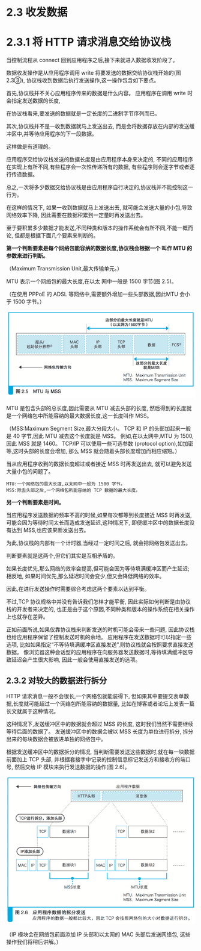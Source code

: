 # 2.3 收发数据

# 2.3.1 将 HTTP 请求消息交给协议栈

当控制流程从 connect 回到应用程序之后,接下来就进入数据收发阶段了。

数据收发操作是从应用程序调用 write 将要发送的数据交给协议栈开始的(图 2.3③),
协议栈收到数据后执行发送操作,这一操作包含如下要点。

首先,协议栈并不关心应用程序传来的数据是什么内容。
应用程序在调用 write 时会指定发送数据的长度,

在协议栈看来,要发送的数据就是一定长度的二进制字节序列而已。

其次,协议栈并不是一收到数据就马上发送出去,
而是会将数据存放在内部的发送缓冲区中,并等待应用程序的下一段数据。

这样做是有道理的。

应用程序交给协议栈发送的数据长度是由应用程序本身来决定的,
不同的应用程序在实现上有所不同,有些程序会一次性传递所有的数据,
有些程序则会逐字节或者逐行传递数据。

总之,一次将多少数据交给协议栈是由应用程序自行决定的,协议栈并不能控制这一行为。

在这样的情况下, 如果一收到数据就马上发送出去,
就可能会发送大量的小包,导致网络效率下降,
因此需要在数据积累到一定量时再发送出去。

至于要积累多少数据才能发送,不同种类和版本的操作系统会有所不同,不能一概而论,
但都是根据下面几个要素来判断的。

**第一个判断要素是每个网络包能容纳的数据长度,协议栈会根据一个 叫作 MTU 的参数来进行判断。**

（Maximum Transmission Unit,最大传输单元。）

MTU 表示一个网络包的最大长度,在以太 网中一般是 1500 字节(图 2.5)。

（在使用 PPPoE 的 ADSL 等网络中,需要额外增加一些头部数据,因此MTU 会小于 1500 字节。）

![图 2.5 MTU 与 MSS](images/2.5.png)

MTU 是包含头部的总长度,因此需要从 MTU 减去头部的长度,
然后得到的长度就是一个网络包中所能容纳的最大数据长度,这一长度叫作 MSS。

（MSS:Maximum Segment Size,最大分段大小。 
TCP 和 IP 的头部加起来一般是 40 字节,因此 MTU 减去这个长度就是 MSS。
例如,在以太网中,MTU 为 1500,因此 MSS 就是 1460。
TCP/IP 可以使用一些可选参数 (protocol option),如加密等,这时头部的长度会增加,
那么 MSS 就会随着头部长度增加而相应缩短。）

当从应用程序收到的数据长度超过或者接近 MSS 时再发送出去,
就可以避免发送大量小包的问题了。

    MTU:一个网络包的最大长度,以太网中一般为 1500 字节。 
    MSS:除去头部之后,一个网络包所能容纳的 TCP 数据的最大长度。


**另一个判断要素是时间。**

当应用程序发送数据的频率不高的时候,如果每次都等到长度接近 MSS 时再发送,
可能会因为等待时间太长而造成发送延迟,这种情况下,
即便缓冲区中的数据长度没有达到 MSS,也应该果断发送出去。

为此,协议栈的内部有一个计时器,当经过一定时间之后, 就会把网络包发送出去。

判断要素就是这两个,但它们其实是互相矛盾的。

如果长度优先,那么网络的效率会提高,但可能会因为等待填满缓冲区而产生延迟;
相反地, 如果时间优先,那么延迟时间会变少,但又会降低网络的效率。

因此,在进行发送操作时需要综合考虑这两个要素以达到平衡。

不过,TCP 协议规格中并没有告诉我们怎样才能平衡,
因此实际如何判断是由协议栈的开发者来决定的,
也正是由于这个原因,不同种类和版本的操作系统在相关操作上也就存在差异。

正如前面所说,如果仅靠协议栈来判断发送的时机可能会带来一些问题,
因此协议栈也给应用程序保留了控制发送时机的余地。
应用程序在发送数据时可以指定一些选项,
比如如果指定“不等待填满缓冲区直接发送”,则协议栈就会按照要求直接发送数据。
像浏览器这种会话型的应用程序在向服务器发送数据时,等待填满缓冲区导致延迟会产生很大影响,
因此一般会使用直接发送的选项。

## 2.3.2 对较大的数据进行拆分

HTTP 请求消息一般不会很长,一个网络包就能装得下,
但如果其中要提交表单数据,长度就可能超过一个网络包所能容纳的数据量,
比如在博客或者论坛上发表一篇长文就属于这种情况。

这种情况下,发送缓冲区中的数据就会超过 MSS 的长度,
这时我们当然不需要继续等待后面的数据了。
发送缓冲区中的数据会被以 MSS 长度为单位进行拆分,
拆分出来的每块数据会被放进单独的网络包中。

根据发送缓冲区中的数据拆分的情况,
当判断需要发送这些数据时,就在每一块数据前面加上 TCP 头部,
并根据套接字中记录的控制信息标记发送方和接收方的端口号,
然后交给 IP 模块来执行发送数据的操作(图 2.6)。

![图 2.6 应用程序数据的拆分发送](images/2.6.png)

（IP 模块会在网络包前面添加 IP 头部和以太网的 MAC 头部后发送网络包, 
这些操作我们将稍后讲解。）